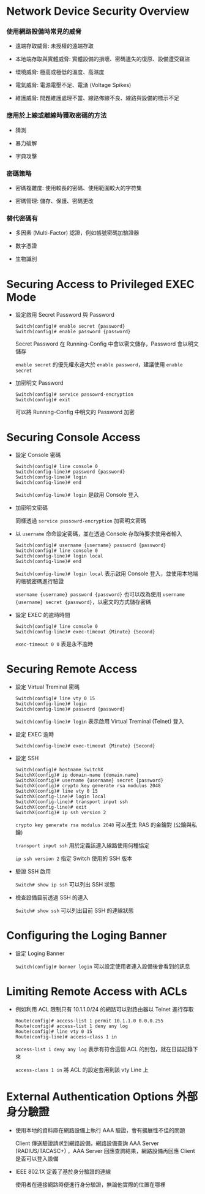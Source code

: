 # Network Device Security Overview

### 使用網路設備時常見的威脅

+ 遠端存取威脅: 未授權的遠端存取

+ 本地端存取與實體威脅: 實體設備的損壞、密碼遺失的復原、設備遭受竊盜

+ 環境威脅: 極高或極低的溫度、高濕度

+ 電氣威脅: 電源電壓不足、電湧 (Voltage Spikes)

+ 維護威脅: 問題維護處理不當、線路佈線不良、線路與設備的標示不足

### 應用於上線或離線時獲取密碼的方法

+ 猜測

+ 暴力破解

+ 字典攻擊

### 密碼策略

+ 密碼複雜度: 使用較長的密碼、使用範圍較大的字符集

+ 密碼管理: 儲存、保護、密碼更改

### 替代密碼有

+ 多因素 (Multi-Factor) 認證，例如帳號密碼加驗證器

+ 數字憑證

+ 生物識別

# Securing Access to Privileged EXEC Mode

+ 設定啟用 Secret Password 與 Password

    ```
    Switch(config)# enable secret {password}
    Switch(config)# enable password {password}
    ```

    Secret Password 在 Running-Config 中會以密文儲存，Password 會以明文儲存

    `enable secret` 的優先權永遠大於 `enable password`，建議使用 `enable secret`

+ 加密明文 Password

    ```
    Switch(config)# service passowrd-encryption
    Switch(config)# exit
    ```

    可以將 Running-Config 中明文的 Password 加密

# Securing Console Access

+ 設定 Console 密碼

    ```
    Switch(config)# line console 0
    Switch(config-line)# password {password}
    Switch(config-line)# login
    Switch(config-line)# end
    ```

    `Switch(config-line)# login` 是啟用 Console 登入

+ 加密明文密碼

    同樣透過 `service passowrd-encryption` 加密明文密碼

+ 以 `username` 命命設定密碼，並在透過 Console 存取時要求使用者輸入

    ```
    Switch(config)# username {username} password {password}
    Switch(config)# line console 0
    Switch(config-line)# login local
    Switch(config-line)# end
    ```

    `Switch(config-line)# login local` 表示啟用 Console 登入，並使用本地端的帳號密碼進行驗證

    `username {username} password {password}` 也可以改為使用 `username {username} secret {password}`，以密文的方式儲存密碼

+ 設定 EXEC 的逾時時間

    ```
    Switch(config)# line console 0
    Switch(config-line)# exec-timeout {Minute} {Second}
    ```

    `exec-timeout 0 0` 表是永不逾時

# Securing Remote Access

+ 設定 Virtual Treminal 密碼

    ```
    Switch(config)# line vty 0 15
    Switch(config-line)# login
    Switch(config-line)# password {password}
    ```

    `Switch(config-line)# login` 表示啟用 Virtual Treminal (Telnet) 登入

+ 設定 EXEC 逾時

    ```
    Switch(config-line)# exec-timeout {Minute} {Second}
    ```

+ 設定 SSH

    ```
    Switch(config)# hostname SwitchX
    SwitchX(config)# ip domain-name {domain.name}
    SwitchX(config)# username {username} secret {password}
    SwitchX(config)# crypto key generate rsa modulus 2048
    SwitchX(config)# line vty 0 15
    SwitchX(config-line)# login local
    SwitchX(config-line)# transport input ssh
    SwitchX(config-line)# exit
    SwitchX(config)# ip ssh version 2
    ```

    `crypto key generate rsa modulus 2048` 可以產生 RAS 的金鑰對 (公鑰與私鑰)

    `transport input ssh` 用於定義該連入線路使用何種協定

    `ip ssh version 2` 指定 Switch 使用的 SSH 版本

+ 驗證 SSH 啟用

    `Switch# show ip ssh` 可以列出 SSH 狀態

+ 檢查設備目前透過 SSH 的連入

    `Switch# show ssh` 可以列出目前 SSH 的連線狀態

# Configuring the Loging Banner

+ 設定 Loging Banner

    `Switch(config)# banner login` 可以設定使用者連入設備後會看到的訊息

# Limiting Remote Access with ACLs

+ 例如利用 ACL 限制只有 10.1.1.0/24 的網路可以對路由器以 Telnet 進行存取

    ```
    Route(config)# access-list 1 permit 10.1.1.0 0.0.0.255
    Route(config)# access-list 1 deny any log
    Route(config)# line vty 0 15
    Route(config-line)# access-class 1 in
    ```

    `access-list 1 deny any log` 表示有符合這個 ACL 的封包，就在日誌記錄下來

    `access-class 1 in` 將 ACL 的設定套用到該 vty Line 上

# External Authentication Options 外部身分驗證

+ 使用本地的資料庫在網路設備上執行 AAA 驗證，會有擴展性不佳的問題

    Client 傳送驗證請求到網路設備，網路設備查詢 AAA Server (RADIUS/TACASC+) ，AAA Server 回應查詢結果，網路設備再回應 Client 是否可以登入設備

+ IEEE 802.1X 定義了基於身分驗證的連線

    使用者在連接網路時便進行身分驗證，無論他實際的位置在哪裡